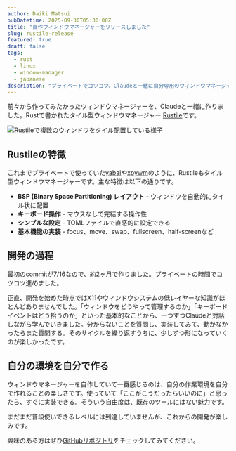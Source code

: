 ```yaml
---
author: Daiki Matsui
pubDatetime: 2025-09-30T05:30:00Z
title: "自作ウィンドウマネージャーをリリースしました"
slug: rustile-release
featured: true
draft: false
tags:
  - rust
  - linux
  - window-manager
  - japanese
description: "プライベートでコツコツ、Claudeと一緒に自分専用のウィンドウマネージャーを2ヶ月で作った話"
---
```


前々から作ってみたかったウィンドウマネージャーを、Claudeと一緒に作りました。Rustで書かれたタイル型ウィンドウマネージャー [Rustile](https://github.com/d-matsui/rustile)です。

![Rustileで複数のウィンドウをタイル配置している様子](/rustile-screenshot.png)

## Rustileの特徴

これまでプライベートで使っていた[yabai](https://github.com/koekeishiya/yabai)や[xpywm](https://github.com/h-ohsaki/xpywm)のように、Rustileもタイル型ウィンドウマネージャーです。主な特徴は以下の通りです。

- **BSP (Binary Space Partitioning) レイアウト** - ウィンドウを自動的にタイル状に配置
- **キーボード操作** - マウスなしで完結する操作性
- **シンプルな設定** - TOMLファイルで直感的に設定できる
- **基本機能の実装** - focus、move、swap、fullscreen、half-screenなど

## 開発の過程

最初のcommitが7/16なので、約2ヶ月で作りました。プライベートの時間でコツコツ進めました。

正直、開発を始めた時点ではX11やウィンドウシステムの低レイヤーな知識がほとんどありませんでした。「ウィンドウをどうやって管理するのか」「キーボードイベントはどう拾うのか」といった基本的なことから、一つずつClaudeと対話しながら学んでいきました。分からないことを質問し、実装してみて、動かなかったらまた質問する。そのサイクルを繰り返すうちに、少しずつ形になっていくのが楽しかったです。

## 自分の環境を自分で作る

ウィンドウマネージャーを自作していて一番感じるのは、自分の作業環境を自分で作れることの楽しさです。使っていて「ここがこうだったらいいのに」と思ったら、すぐに実装できる。そういう自由度は、既存のツールにはない魅力です。

まだまだ普段使いできるレベルには到達していませんが、これからの開発が楽しみです。

興味のある方はぜひ[GitHubリポジトリ](https://github.com/d-matsui/rustile)をチェックしてみてください。
